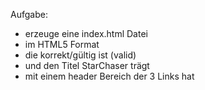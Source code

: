 Aufgabe:

- erzeuge eine index.html Datei
- im HTML5 Format
- die korrekt/gültig ist (valid)
- und den Titel StarChaser trägt
- mit einem header Bereich der 3 Links hat

